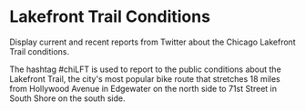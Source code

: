 Lakefront Trail Conditions
==========================

Display current and recent reports from Twitter about the Chicago Lakefront Trail conditions. 

The hashtag #chiLFT is used to report to the public conditions about the Lakefront Trail, the city's most popular bike route that stretches 18 miles from Hollywood Avenue in Edgewater on the north side to 71st Street in South Shore on the south side.
